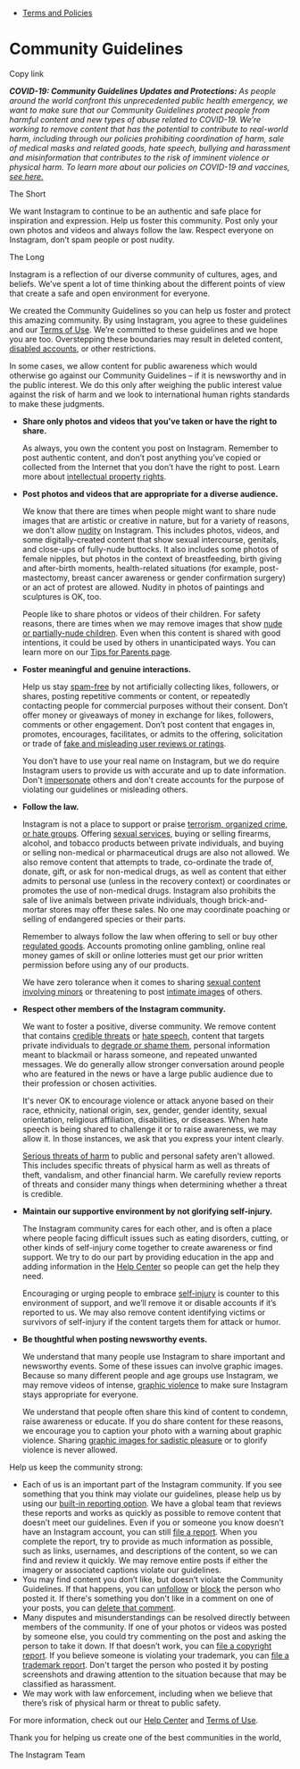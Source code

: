 *   [Terms and Policies](https://help.instagram.com/1417489251945243/?helpref=breadcrumb)

Community Guidelines
====================

Copy link

_**COVID-19: Community Guidelines Updates and Protections:** As people around the world confront this unprecedented public health emergency, we want to make sure that our Community Guidelines protect people from harmful content and new types of abuse related to COVID-19. We’re working to remove content that has the potential to contribute to real-world harm, including through our policies prohibiting coordination of harm, sale of medical masks and related goods, hate speech, bullying and harassment and misinformation that contributes to the risk of imminent violence or physical harm. To learn more about our policies on COVID-19 and vaccines, [see here.](https://help.instagram.com/697825587576762?helpref=faq_content)_

The Short

We want Instagram to continue to be an authentic and safe place for inspiration and expression. Help us foster this community. Post only your own photos and videos and always follow the law. Respect everyone on Instagram, don’t spam people or post nudity.

The Long

Instagram is a reflection of our diverse community of cultures, ages, and beliefs. We’ve spent a lot of time thinking about the different points of view that create a safe and open environment for everyone.

We created the Community Guidelines so you can help us foster and protect this amazing community. By using Instagram, you agree to these guidelines and our [Terms of Use](https://www.instagram.com/legal/terms). We’re committed to these guidelines and we hope you are too. Overstepping these boundaries may result in deleted content, [disabled accounts](https://help.instagram.com/366993040048856?helpref=faq_content), or other restrictions.

In some cases, we allow content for public awareness which would otherwise go against our Community Guidelines – if it is newsworthy and in the public interest. We do this only after weighing the public interest value against the risk of harm and we look to international human rights standards to make these judgments.

*   **Share only photos and videos that you’ve taken or have the right to share.**
    
    As always, you own the content you post on Instagram. Remember to post authentic content, and don’t post anything you’ve copied or collected from the Internet that you don’t have the right to post. Learn more about [intellectual property rights](https://help.instagram.com/126382350847838?helpref=faq_content).
    
*   **Post photos and videos that are appropriate for a diverse audience.**
    
    We know that there are times when people might want to share nude images that are artistic or creative in nature, but for a variety of reasons, we don’t allow [nudity](https://l.instagram.com/?u=https%3A%2F%2Fwww.facebook.com%2Fcommunitystandards%2Fadult_nudity_sexual_activity&e=AT2Brrxpxxyb9_JUa9B9vahTmBx_p1WXXEiSBfE1d_fDuv3B1zYcLPAULgxvXHV2deLTy7Tu8KYZuROfUwGZ-YVyPpcKIhdn0W8rUos8qPysyORqQSsE3qq9d2n7tTw0JxVYC0opRzZU4HCIug_XjkCZq0G7eUl_qupY0w) on Instagram. This includes photos, videos, and some digitally-created content that show sexual intercourse, genitals, and close-ups of fully-nude buttocks. It also includes some photos of female nipples, but photos in the context of breastfeeding, birth giving and after-birth moments, health-related situations (for example, post-mastectomy, breast cancer awareness or gender confirmation surgery) or an act of protest are allowed. Nudity in photos of paintings and sculptures is OK, too.
    
    People like to share photos or videos of their children. For safety reasons, there are times when we may remove images that show [nude or partially-nude children](https://l.instagram.com/?u=https%3A%2F%2Fwww.facebook.com%2Fcommunitystandards%2Fchild_nudity_sexual_exploitation&e=AT2Brrxpxxyb9_JUa9B9vahTmBx_p1WXXEiSBfE1d_fDuv3B1zYcLPAULgxvXHV2deLTy7Tu8KYZuROfUwGZ-YVyPpcKIhdn0W8rUos8qPysyORqQSsE3qq9d2n7tTw0JxVYC0opRzZU4HCIug_XjkCZq0G7eUl_qupY0w). Even when this content is shared with good intentions, it could be used by others in unanticipated ways. You can learn more on our [Tips for Parents page](https://help.instagram.com/154475974694511/?helpref=faq_content).
    
*   **Foster meaningful and genuine interactions.**
    
    Help us stay [spam-free](https://l.instagram.com/?u=https%3A%2F%2Fwww.facebook.com%2Fcommunitystandards%2Fspam&e=AT2Brrxpxxyb9_JUa9B9vahTmBx_p1WXXEiSBfE1d_fDuv3B1zYcLPAULgxvXHV2deLTy7Tu8KYZuROfUwGZ-YVyPpcKIhdn0W8rUos8qPysyORqQSsE3qq9d2n7tTw0JxVYC0opRzZU4HCIug_XjkCZq0G7eUl_qupY0w) by not artificially collecting likes, followers, or shares, posting repetitive comments or content, or repeatedly contacting people for commercial purposes without their consent. Don’t offer money or giveaways of money in exchange for likes, followers, comments or other engagement. Don’t post content that engages in, promotes, encourages, facilitates, or admits to the offering, solicitation or trade of [fake and misleading user reviews or ratings](https://l.instagram.com/?u=https%3A%2F%2Fwww.facebook.com%2Fcommunitystandards%2Ffraud_deception&e=AT2Brrxpxxyb9_JUa9B9vahTmBx_p1WXXEiSBfE1d_fDuv3B1zYcLPAULgxvXHV2deLTy7Tu8KYZuROfUwGZ-YVyPpcKIhdn0W8rUos8qPysyORqQSsE3qq9d2n7tTw0JxVYC0opRzZU4HCIug_XjkCZq0G7eUl_qupY0w).
    
    You don’t have to use your real name on Instagram, but we do require Instagram users to provide us with accurate and up to date information. Don't [impersonate](https://l.instagram.com/?u=https%3A%2F%2Fwww.facebook.com%2Fcommunitystandards%2Fmisrepresentation&e=AT2Brrxpxxyb9_JUa9B9vahTmBx_p1WXXEiSBfE1d_fDuv3B1zYcLPAULgxvXHV2deLTy7Tu8KYZuROfUwGZ-YVyPpcKIhdn0W8rUos8qPysyORqQSsE3qq9d2n7tTw0JxVYC0opRzZU4HCIug_XjkCZq0G7eUl_qupY0w) others and don't create accounts for the purpose of violating our guidelines or misleading others.
    
*   **Follow the law.**
    
    Instagram is not a place to support or praise [terrorism, organized crime, or hate groups](https://l.instagram.com/?u=https%3A%2F%2Fwww.facebook.com%2Fcommunitystandards%2Fdangerous_individuals_organizations&e=AT2Brrxpxxyb9_JUa9B9vahTmBx_p1WXXEiSBfE1d_fDuv3B1zYcLPAULgxvXHV2deLTy7Tu8KYZuROfUwGZ-YVyPpcKIhdn0W8rUos8qPysyORqQSsE3qq9d2n7tTw0JxVYC0opRzZU4HCIug_XjkCZq0G7eUl_qupY0w). Offering [sexual services](https://l.instagram.com/?u=https%3A%2F%2Fwww.facebook.com%2Fcommunitystandards%2Fsexual_solicitation&e=AT2Brrxpxxyb9_JUa9B9vahTmBx_p1WXXEiSBfE1d_fDuv3B1zYcLPAULgxvXHV2deLTy7Tu8KYZuROfUwGZ-YVyPpcKIhdn0W8rUos8qPysyORqQSsE3qq9d2n7tTw0JxVYC0opRzZU4HCIug_XjkCZq0G7eUl_qupY0w), buying or selling firearms, alcohol, and tobacco products between private individuals, and buying or selling non-medical or pharmaceutical drugs are also not allowed. We also remove content that attempts to trade, co-ordinate the trade of, donate, gift, or ask for non-medical drugs, as well as content that either admits to personal use (unless in the recovery context) or coordinates or promotes the use of non-medical drugs. Instagram also prohibits the sale of live animals between private individuals, though brick-and-mortar stores may offer these sales. No one may coordinate poaching or selling of endangered species or their parts.
    
    Remember to always follow the law when offering to sell or buy other [regulated goods](https://l.instagram.com/?u=https%3A%2F%2Fwww.facebook.com%2Fcommunitystandards%2Fregulated_goods&e=AT2Brrxpxxyb9_JUa9B9vahTmBx_p1WXXEiSBfE1d_fDuv3B1zYcLPAULgxvXHV2deLTy7Tu8KYZuROfUwGZ-YVyPpcKIhdn0W8rUos8qPysyORqQSsE3qq9d2n7tTw0JxVYC0opRzZU4HCIug_XjkCZq0G7eUl_qupY0w). Accounts promoting online gambling, online real money games of skill or online lotteries must get our prior written permission before using any of our products.
    
    We have zero tolerance when it comes to sharing [sexual content involving minors](https://l.instagram.com/?u=https%3A%2F%2Fwww.facebook.com%2Fcommunitystandards%2Fchild_nudity_sexual_exploitation&e=AT2Brrxpxxyb9_JUa9B9vahTmBx_p1WXXEiSBfE1d_fDuv3B1zYcLPAULgxvXHV2deLTy7Tu8KYZuROfUwGZ-YVyPpcKIhdn0W8rUos8qPysyORqQSsE3qq9d2n7tTw0JxVYC0opRzZU4HCIug_XjkCZq0G7eUl_qupY0w) or threatening to post [intimate images](https://l.instagram.com/?u=https%3A%2F%2Fwww.facebook.com%2Fcommunitystandards%2Fsexual_exploitation_adults&e=AT2Brrxpxxyb9_JUa9B9vahTmBx_p1WXXEiSBfE1d_fDuv3B1zYcLPAULgxvXHV2deLTy7Tu8KYZuROfUwGZ-YVyPpcKIhdn0W8rUos8qPysyORqQSsE3qq9d2n7tTw0JxVYC0opRzZU4HCIug_XjkCZq0G7eUl_qupY0w) of others.
    
*   **Respect other members of the Instagram community.**
    
    We want to foster a positive, diverse community. We remove content that contains [credible threats](https://l.instagram.com/?u=https%3A%2F%2Fwww.facebook.com%2Fcommunitystandards%2Fcredible_violence&e=AT2Brrxpxxyb9_JUa9B9vahTmBx_p1WXXEiSBfE1d_fDuv3B1zYcLPAULgxvXHV2deLTy7Tu8KYZuROfUwGZ-YVyPpcKIhdn0W8rUos8qPysyORqQSsE3qq9d2n7tTw0JxVYC0opRzZU4HCIug_XjkCZq0G7eUl_qupY0w) or [hate speech](https://l.instagram.com/?u=https%3A%2F%2Fwww.facebook.com%2Fcommunitystandards%2Fhate_speech&e=AT2Brrxpxxyb9_JUa9B9vahTmBx_p1WXXEiSBfE1d_fDuv3B1zYcLPAULgxvXHV2deLTy7Tu8KYZuROfUwGZ-YVyPpcKIhdn0W8rUos8qPysyORqQSsE3qq9d2n7tTw0JxVYC0opRzZU4HCIug_XjkCZq0G7eUl_qupY0w), content that targets private individuals to [degrade or shame them](https://l.instagram.com/?u=https%3A%2F%2Fwww.facebook.com%2Fcommunitystandards%2Fbullying&e=AT2Brrxpxxyb9_JUa9B9vahTmBx_p1WXXEiSBfE1d_fDuv3B1zYcLPAULgxvXHV2deLTy7Tu8KYZuROfUwGZ-YVyPpcKIhdn0W8rUos8qPysyORqQSsE3qq9d2n7tTw0JxVYC0opRzZU4HCIug_XjkCZq0G7eUl_qupY0w), personal information meant to blackmail or harass someone, and repeated unwanted messages. We do generally allow stronger conversation around people who are featured in the news or have a large public audience due to their profession or chosen activities.
    
    It's never OK to encourage violence or attack anyone based on their race, ethnicity, national origin, sex, gender, gender identity, sexual orientation, religious affiliation, disabilities, or diseases. When hate speech is being shared to challenge it or to raise awareness, we may allow it. In those instances, we ask that you express your intent clearly.
    
    [Serious threats of harm](https://l.instagram.com/?u=https%3A%2F%2Fwww.facebook.com%2Fcommunitystandards%2Fcredible_violence&e=AT2Brrxpxxyb9_JUa9B9vahTmBx_p1WXXEiSBfE1d_fDuv3B1zYcLPAULgxvXHV2deLTy7Tu8KYZuROfUwGZ-YVyPpcKIhdn0W8rUos8qPysyORqQSsE3qq9d2n7tTw0JxVYC0opRzZU4HCIug_XjkCZq0G7eUl_qupY0w) to public and personal safety aren't allowed. This includes specific threats of physical harm as well as threats of theft, vandalism, and other financial harm. We carefully review reports of threats and consider many things when determining whether a threat is credible.
    
*   **Maintain our supportive environment by not glorifying self-injury.**
    
    The Instagram community cares for each other, and is often a place where people facing difficult issues such as eating disorders, cutting, or other kinds of self-injury come together to create awareness or find support. We try to do our part by providing education in the app and adding information in the [Help Center](https://help.instagram.com/) so people can get the help they need.
    
    Encouraging or urging people to embrace [self-injury](https://l.instagram.com/?u=https%3A%2F%2Fwww.facebook.com%2Fcommunitystandards%2Fsuicide_self_injury_violence&e=AT2Brrxpxxyb9_JUa9B9vahTmBx_p1WXXEiSBfE1d_fDuv3B1zYcLPAULgxvXHV2deLTy7Tu8KYZuROfUwGZ-YVyPpcKIhdn0W8rUos8qPysyORqQSsE3qq9d2n7tTw0JxVYC0opRzZU4HCIug_XjkCZq0G7eUl_qupY0w) is counter to this environment of support, and we’ll remove it or disable accounts if it’s reported to us. We may also remove content identifying victims or survivors of self-injury if the content targets them for attack or humor.
    
*   **Be thoughtful when posting newsworthy events.**
    
    We understand that many people use Instagram to share important and newsworthy events. Some of these issues can involve graphic images. Because so many different people and age groups use Instagram, we may remove videos of intense, [graphic violence](https://l.instagram.com/?u=https%3A%2F%2Fwww.facebook.com%2Fcommunitystandards%2Fgraphic_violence&e=AT2Brrxpxxyb9_JUa9B9vahTmBx_p1WXXEiSBfE1d_fDuv3B1zYcLPAULgxvXHV2deLTy7Tu8KYZuROfUwGZ-YVyPpcKIhdn0W8rUos8qPysyORqQSsE3qq9d2n7tTw0JxVYC0opRzZU4HCIug_XjkCZq0G7eUl_qupY0w) to make sure Instagram stays appropriate for everyone.
    
    We understand that people often share this kind of content to condemn, raise awareness or educate. If you do share content for these reasons, we encourage you to caption your photo with a warning about graphic violence. Sharing [graphic images for sadistic pleasure](https://l.instagram.com/?u=https%3A%2F%2Fwww.facebook.com%2Fcommunitystandards%2Fcruel_insensitive&e=AT2Brrxpxxyb9_JUa9B9vahTmBx_p1WXXEiSBfE1d_fDuv3B1zYcLPAULgxvXHV2deLTy7Tu8KYZuROfUwGZ-YVyPpcKIhdn0W8rUos8qPysyORqQSsE3qq9d2n7tTw0JxVYC0opRzZU4HCIug_XjkCZq0G7eUl_qupY0w) or to glorify violence is never allowed.
    

Help us keep the community strong:

*   Each of us is an important part of the Instagram community. If you see something that you think may violate our guidelines, please help us by using our [built-in reporting option](https://help.instagram.com/165828726894770?helpref=faq_content). We have a global team that reviews these reports and works as quickly as possible to remove content that doesn’t meet our guidelines. Even if you or someone you know doesn’t have an Instagram account, you can still [file a report](https://help.instagram.com/contact/383679321740945). When you complete the report, try to provide as much information as possible, such as links, usernames, and descriptions of the content, so we can find and review it quickly. We may remove entire posts if either the imagery or associated captions violate our guidelines.
*   You may find content you don’t like, but doesn’t violate the Community Guidelines. If that happens, you can [unfollow](https://help.instagram.com/286340048138725?helpref=faq_content) or [block](https://help.instagram.com/426700567389543/?helpref=faq_content) the person who posted it. If there's something you don't like in a comment on one of your posts, you can [delete that comment](https://help.instagram.com/289098941190483?helpref=faq_content).
*   Many disputes and misunderstandings can be resolved directly between members of the community. If one of your photos or videos was posted by someone else, you could try commenting on the post and asking the person to take it down. If that doesn’t work, you can [file a copyright report](https://help.instagram.com/126382350847838?helpref=faq_content). If you believe someone is violating your trademark, you can [file a trademark report](https://help.instagram.com/222826637847963?helpref=faq_content). Don't target the person who posted it by posting screenshots and drawing attention to the situation because that may be classified as harassment.
*   We may work with law enforcement, including when we believe that there’s risk of physical harm or threat to public safety.

For more information, check out our [Help Center](https://help.instagram.com/) and [Terms of Use](https://l.instagram.com/?u=http%3A%2F%2Finstagram.com%2Flegal%2Fterms%2F%23&e=AT2Brrxpxxyb9_JUa9B9vahTmBx_p1WXXEiSBfE1d_fDuv3B1zYcLPAULgxvXHV2deLTy7Tu8KYZuROfUwGZ-YVyPpcKIhdn0W8rUos8qPysyORqQSsE3qq9d2n7tTw0JxVYC0opRzZU4HCIug_XjkCZq0G7eUl_qupY0w).

Thank you for helping us create one of the best communities in the world,

The Instagram Team
